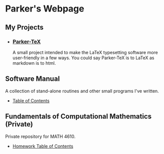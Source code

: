 # Parker's Webpage

## My Projects
* ### [Parker-TeX](https://github.com/ParkerBywater718/Parker-TeX)  
    A small project intended to make the LaTeX typesetting software more user-friendly in a few ways. You could say Parker-TeX is to LaTeX as markdown is to html.

## Software Manual 

A collection of stand-alone routines and other small programs I've written. 
* [Table of Contents]() 

## Fundamentals of Computational Mathematics (Private)

Private repository for MATH 4610. 
* [Homework Table of Contents](https://github.com/ParkerBywater718/math4610/blob/master/homework/hw_toc.md)
